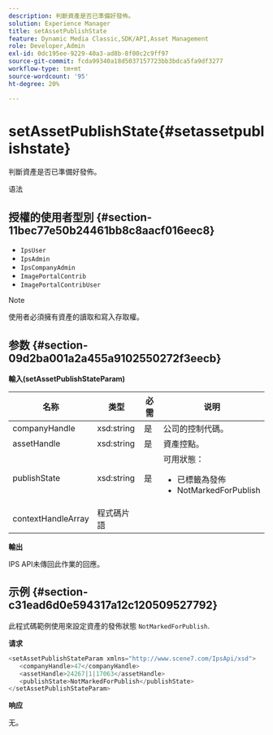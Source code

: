 ```yaml
---
description: 判斷資產是否已準備好發佈。
solution: Experience Manager
title: setAssetPublishState
feature: Dynamic Media Classic,SDK/API,Asset Management
role: Developer,Admin
exl-id: 0dc195ee-9229-40a3-ad8b-8f00c2c9ff97
source-git-commit: fcda99340a18d5037157723bb3bdca5fa9df3277
workflow-type: tm+mt
source-wordcount: '95'
ht-degree: 20%

---
```


# setAssetPublishState{#setassetpublishstate}

判斷資產是否已準備好發佈。

语法

## 授權的使用者型別 {#section-11bec77e50b24461bb8c8aacf016eec8}

* `IpsUser`
* `IpsAdmin`
* `IpsCompanyAdmin`
* `ImagePortalContrib`
* `ImagePortalContribUser`

>[!NOTE]
>
>使用者必須擁有資產的讀取和寫入存取權。

## 参数 {#section-09d2ba001a2a455a9102550272f3eecb}

**輸入(setAssetPublishStateParam)**

<table id="table_23CB72BFB8984CDF82D7207E7D82FC43"> 
 <thead> 
  <tr> 
   <th colname="col1" class="entry"> 名称 </th> 
   <th colname="col2" class="entry"> 类型 </th> 
   <th colname="col3" class="entry"> 必需 </th> 
   <th colname="col4" class="entry"> 说明 </th> 
  </tr> 
 </thead>
 <tbody> 
  <tr> 
   <td colname="col1"> <span class="codeph"> <span class="varname"> companyHandle</span> </span> </td> 
   <td colname="col2"> <span class="codeph"> xsd:string</span> </td> 
   <td colname="col3"> 是 </td> 
   <td colname="col4"> 公司的控制代碼。 </td> 
  </tr> 
  <tr> 
   <td colname="col1"> <span class="codeph"> <span class="varname"> assetHandle</span> </span> </td> 
   <td colname="col2"> <span class="codeph"> xsd:string</span> </td> 
   <td colname="col3"> 是 </td> 
   <td colname="col4"> 資產控點。 </td> 
  </tr> 
  <tr> 
   <td colname="col1"> <span class="codeph"> <span class="varname"> publishState</span> </span> </td> 
   <td colname="col2"> <span class="codeph"> xsd:string</span> </td> 
   <td colname="col3"> 是 </td> 
   <td colname="col4">可用狀態： 
    <ul id="ul_A2614608DF1E4DB6BF8141D33E59D180"> 
     <li id="li_8C90BFEEE2B14A0184F342018C45EE67"><span class="codeph"> 已標籤為發佈</span> </li> 
     <li id="li_C4BC12B304DA4763956C3049AF597D06"><span class="codeph"> NotMarkedForPublish</span> </li> 
    </ul> </td> 
  </tr> 
  <tr> 
   <td colname="col1"> <span class="codeph"> <span class="varname"> contextHandleArray</span> </span> </td> 
   <td colname="col2"> <span class="codeph"> 程式碼片語 </span> </td> 
   <td colname="col3"> </td> 
   <td colname="col4"> </td> 
  </tr> 
 </tbody> 
</table>

**輸出**

IPS API未傳回此作業的回應。

## 示例 {#section-c31ead6d0e594317a12c120509527792}

此程式碼範例使用來設定資產的發佈狀態 `NotMarkedForPublish`.

**请求**

```java
<setAssetPublishStateParam xmlns="http://www.scene7.com/IpsApi/xsd">
   <companyHandle>47</companyHandle>
   <assetHandle>24267|1|17063</assetHandle>
   <publishState>NotMarkedForPublish</publishState>
</setAssetPublishStateParam>
```

**响应**

无。
